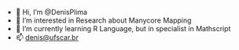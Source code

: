 - 👋 Hi, I’m @DenisPlima
- 👀 I’m interested in Research about Manycore Mapping
- 🌱 I’m currently learning R Language, but in specialist in Mathscript
- 📫 denis@ufscar.br

<!---
DenisPlima/DenisPlima is a ✨ special ✨ repository because its `README.md` (this file) appears on your GitHub profile.
You can click the Preview link to take a look at your changes.
--->
